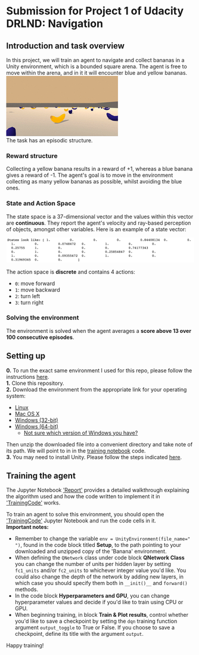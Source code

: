 # Submission for Project 1 of Udacity DRLND: Navigation

## Introduction and task overview
In this project, we will train an agent to navigate and collect bananas in a Unity environment, which is a bounded square arena. The agent is free to move within the arena, and in it it will encounter blue and yellow bananas.  
![](bananas.gif)  
The task has an episodic structure.

### Reward structure
Collecting a yellow banana results in a reward of +1, whereas a blue banana gives a reward of -1. The agent's goal is to move in the environment collecting as many yellow bananas as possible, whilst avoiding the blue ones.

### State and Action Space
The state space is a 37-dimensional vector and the values within this vector are **continuous**. They report the agent's velocity and ray-based perception of objects, amongst other variables. 
Here is an example of a state vector:  

![](states.png)  

The action space is **discrete** and contains 4 actions:
- ```0```: move forward
- ```1```: move backward
- ```2```: turn left
- ```3```: turn right

### Solving the environment
The environment is solved when the agent averages a **score above 13 over 100 consecutive episodes**.  

## Setting up
**0.** To run the exact same environment I used for this repo, please follow the instructions [here](https://github.com/udacity/deep-reinforcement-learning#dependencies).  
**1.** Clone this repository.  
**2.** Download the environment from the appropriate link for your operating system:  
- [Linux](https://s3-us-west-1.amazonaws.com/udacity-drlnd/P1/Banana/Banana_Linux.zip)
- [Mac OS X](https://s3-us-west-1.amazonaws.com/udacity-drlnd/P1/Banana/Banana.app.zip)
- [Windows (32-bit)](https://s3-us-west-1.amazonaws.com/udacity-drlnd/P1/Banana/Banana_Windows_x86.zip)
- [Windows (64-bit)](https://s3-us-west-1.amazonaws.com/udacity-drlnd/P1/Banana/Banana_Windows_x86_64.zip) 
  - [Not sure which version of Windows you have?](https://support.microsoft.com/en-us/help/827218/how-to-determine-whether-a-computer-is-running-a-32-bit-version-or-64)  

Then unzip the downloaded file into a convenient directory and take note of its path. We will point to in in the [training notebook](https://github.com/andrefmsmith/drlnd_NavigationSubmission/blob/master/TrainingCode.ipynb) code.  
**3.** You may need to install Unity. Please follow the steps indicated [here](https://github.com/Unity-Technologies/ml-agents/blob/latest_release/docs/Installation.md).

## Training the agent
The Jupyter Notebook ['Report'](https://github.com/andrefmsmith/drlnd_NavigationSubmission/blob/master/Report.ipynb) provides a detailed walkthrough explaining the algorithm used and how the code written to implement it in ['TrainingCode'](https://github.com/andrefmsmith/drlnd_NavigationSubmission/blob/master/TrainingCode.ipynb) works.  

To train an agent to solve this environment, you should open the ['TrainingCode'](https://github.com/andrefmsmith/drlnd_NavigationSubmission/blob/master/TrainingCode.ipynb) Jupyter Notebook and run the code cells in it.  
**Important notes:**
- Remember to change the variable ```env = UnityEnvironment(file_name=" ")```, found in the code block titled **Setup**, to the path pointing to your downloaded and unzipped copy of the 'Banana' environment.
- When defining the ```QNetwork``` class under code block **QNetwork Class** you can change the number of units per hidden layer by setting ```fc1_units``` and/or ```fc2_units``` to whichever integer value you'd like. You could also change the depth of the network by adding new layers, in which case you should specify them both in ```__init()__``` and ```forward()``` methods.
- In the code block **Hyperparameters and GPU**, you can change hyperparameter values and decide if you'd like to train using CPU or GPU.
- When beginning training, in block **Train & Plot results**, control whether you'd like to save a checkpoint by setting the ```dqn``` training function argument ```output_toggle``` to True or False. If you choose to save a checkpoint, define its title with the argument ```output```.

Happy training!
